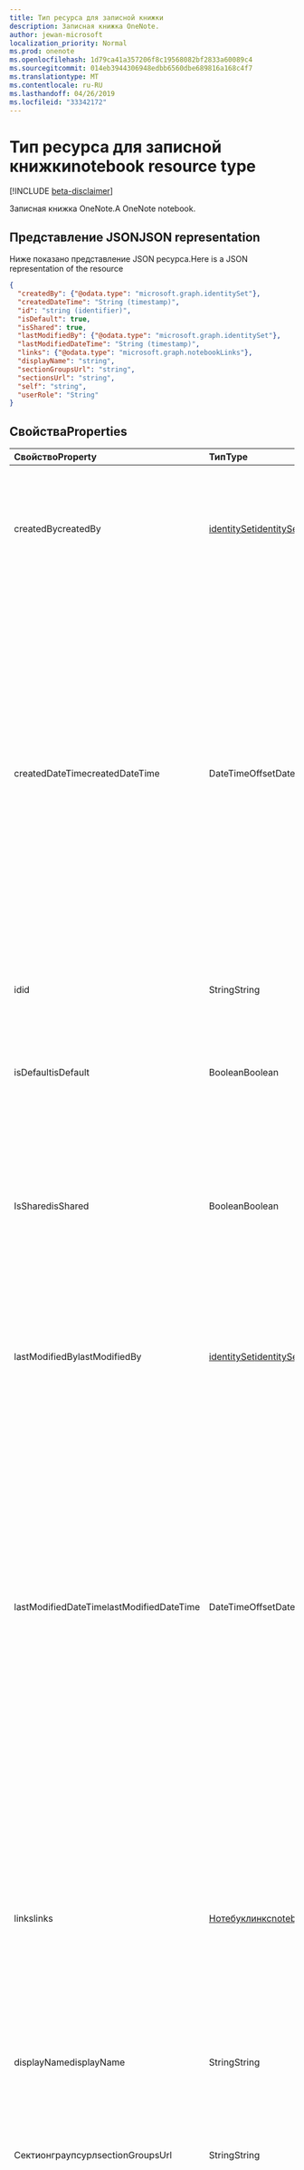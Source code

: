```yaml
---
title: Тип ресурса для записной книжки
description: Записная книжка OneNote.
author: jewan-microsoft
localization_priority: Normal
ms.prod: onenote
ms.openlocfilehash: 1d79ca41a357206f8c19568082bf2833a60089c4
ms.sourcegitcommit: 014eb3944306948edbb6560dbe689816a168c4f7
ms.translationtype: MT
ms.contentlocale: ru-RU
ms.lasthandoff: 04/26/2019
ms.locfileid: "33342172"
---
```

# <a name="notebook-resource-type"></a><span data-ttu-id="64bf5-103">Тип ресурса для записной книжки</span><span class="sxs-lookup"><span data-stu-id="64bf5-103">notebook resource type</span></span>

[!INCLUDE [beta-disclaimer](../../includes/beta-disclaimer.md)]

<span data-ttu-id="64bf5-104">Записная книжка OneNote.</span><span class="sxs-lookup"><span data-stu-id="64bf5-104">A OneNote notebook.</span></span>

## <a name="json-representation"></a><span data-ttu-id="64bf5-105">Представление JSON</span><span class="sxs-lookup"><span data-stu-id="64bf5-105">JSON representation</span></span>

<span data-ttu-id="64bf5-106">Ниже показано представление JSON ресурса.</span><span class="sxs-lookup"><span data-stu-id="64bf5-106">Here is a JSON representation of the resource</span></span>

<!-- {
  "blockType": "resource",
  "keyProperty":"id",
  "optionalProperties": [
    "sectionGroups",
    "sections"
  ],
  "@odata.type": "microsoft.graph.notebook"
}-->

```json
{
  "createdBy": {"@odata.type": "microsoft.graph.identitySet"},
  "createdDateTime": "String (timestamp)",
  "id": "string (identifier)",
  "isDefault": true,
  "isShared": true,
  "lastModifiedBy": {"@odata.type": "microsoft.graph.identitySet"},
  "lastModifiedDateTime": "String (timestamp)",
  "links": {"@odata.type": "microsoft.graph.notebookLinks"},
  "displayName": "string",
  "sectionGroupsUrl": "string",
  "sectionsUrl": "string",
  "self": "string",
  "userRole": "String"
}

```
## <a name="properties"></a><span data-ttu-id="64bf5-107">Свойства</span><span class="sxs-lookup"><span data-stu-id="64bf5-107">Properties</span></span>
| <span data-ttu-id="64bf5-108">Свойство</span><span class="sxs-lookup"><span data-stu-id="64bf5-108">Property</span></span>     | <span data-ttu-id="64bf5-109">Тип</span><span class="sxs-lookup"><span data-stu-id="64bf5-109">Type</span></span>   |<span data-ttu-id="64bf5-110">Описание</span><span class="sxs-lookup"><span data-stu-id="64bf5-110">Description</span></span>|
|:---------------|:--------|:----------|
|<span data-ttu-id="64bf5-111">createdBy</span><span class="sxs-lookup"><span data-stu-id="64bf5-111">createdBy</span></span>|[<span data-ttu-id="64bf5-112">identitySet</span><span class="sxs-lookup"><span data-stu-id="64bf5-112">identitySet</span></span>](identityset.md)|<span data-ttu-id="64bf5-p101">Идентификатор пользователя, устройства или приложения, создавшего элемент. Только для чтения.</span><span class="sxs-lookup"><span data-stu-id="64bf5-p101">Identity of the user, device, and application which created the item. Read-only.</span></span>|
|<span data-ttu-id="64bf5-115">createdDateTime</span><span class="sxs-lookup"><span data-stu-id="64bf5-115">createdDateTime</span></span>|<span data-ttu-id="64bf5-116">DateTimeOffset</span><span class="sxs-lookup"><span data-stu-id="64bf5-116">DateTimeOffset</span></span>|<span data-ttu-id="64bf5-117">Дата и время создания записной книжки.</span><span class="sxs-lookup"><span data-stu-id="64bf5-117">The date and time when the notebook was created.</span></span> <span data-ttu-id="64bf5-118">Метка времени представляет сведения о времени и дате с использованием формата ISO 8601 (всегда используется формат UTC).</span><span class="sxs-lookup"><span data-stu-id="64bf5-118">The timestamp represents date and time information using ISO 8601 format and is always in UTC time.</span></span> <span data-ttu-id="64bf5-119">Например, значение полуночи 1 января 2014 г. в формате UTC выглядит так: `'2014-01-01T00:00:00Z'`.</span><span class="sxs-lookup"><span data-stu-id="64bf5-119">For example, midnight UTC on Jan 1, 2014 would look like this: `'2014-01-01T00:00:00Z'`.</span></span> <span data-ttu-id="64bf5-120">Только для чтения.</span><span class="sxs-lookup"><span data-stu-id="64bf5-120">Read-only.</span></span>|
|<span data-ttu-id="64bf5-121">id</span><span class="sxs-lookup"><span data-stu-id="64bf5-121">id</span></span>|<span data-ttu-id="64bf5-122">String</span><span class="sxs-lookup"><span data-stu-id="64bf5-122">String</span></span>|<span data-ttu-id="64bf5-123">Уникальный идентификатор записной книжки.</span><span class="sxs-lookup"><span data-stu-id="64bf5-123">The unique identifier of the notebook.</span></span> <span data-ttu-id="64bf5-124">Только для чтения.</span><span class="sxs-lookup"><span data-stu-id="64bf5-124">Read-only.</span></span>|
|<span data-ttu-id="64bf5-125">isDefault</span><span class="sxs-lookup"><span data-stu-id="64bf5-125">isDefault</span></span>|<span data-ttu-id="64bf5-126">Boolean</span><span class="sxs-lookup"><span data-stu-id="64bf5-126">Boolean</span></span>|<span data-ttu-id="64bf5-127">Указывает, является ли Записная книжка пользователя по умолчанию.</span><span class="sxs-lookup"><span data-stu-id="64bf5-127">Indicates whether this is the user's default notebook.</span></span> <span data-ttu-id="64bf5-128">Только для чтения.</span><span class="sxs-lookup"><span data-stu-id="64bf5-128">Read-only.</span></span>|
|<span data-ttu-id="64bf5-129">IsShared</span><span class="sxs-lookup"><span data-stu-id="64bf5-129">isShared</span></span>|<span data-ttu-id="64bf5-130">Boolean</span><span class="sxs-lookup"><span data-stu-id="64bf5-130">Boolean</span></span>|<span data-ttu-id="64bf5-131">Указывает, является ли записная книжка общей.</span><span class="sxs-lookup"><span data-stu-id="64bf5-131">Indicates whether the notebook is shared.</span></span> <span data-ttu-id="64bf5-132">Если да, ее содержимое, кроме владельца, могут видеть другие люди.</span><span class="sxs-lookup"><span data-stu-id="64bf5-132">If true, the contents of the notebook can be seen by people other than the owner.</span></span> <span data-ttu-id="64bf5-133">Только для чтения.</span><span class="sxs-lookup"><span data-stu-id="64bf5-133">Read-only.</span></span>|
|<span data-ttu-id="64bf5-134">lastModifiedBy</span><span class="sxs-lookup"><span data-stu-id="64bf5-134">lastModifiedBy</span></span>|[<span data-ttu-id="64bf5-135">identitySet</span><span class="sxs-lookup"><span data-stu-id="64bf5-135">identitySet</span></span>](identityset.md)|<span data-ttu-id="64bf5-p106">Идентификатор пользователя, устройства или приложения, создавшего элемент. Только для чтения.</span><span class="sxs-lookup"><span data-stu-id="64bf5-p106">Identity of the user, device, and application which created the item. Read-only.</span></span>|
|<span data-ttu-id="64bf5-138">lastModifiedDateTime</span><span class="sxs-lookup"><span data-stu-id="64bf5-138">lastModifiedDateTime</span></span>|<span data-ttu-id="64bf5-139">DateTimeOffset</span><span class="sxs-lookup"><span data-stu-id="64bf5-139">DateTimeOffset</span></span>|<span data-ttu-id="64bf5-140">Дата и время последнего изменения записной книжки.</span><span class="sxs-lookup"><span data-stu-id="64bf5-140">The date and time when the notebook was last modified.</span></span> <span data-ttu-id="64bf5-141">Метка времени представляет сведения о времени и дате с использованием формата ISO 8601 (всегда используется формат UTC).</span><span class="sxs-lookup"><span data-stu-id="64bf5-141">The timestamp represents date and time information using ISO 8601 format and is always in UTC time.</span></span> <span data-ttu-id="64bf5-142">Например, значение полуночи 1 января 2014 г. в формате UTC выглядит так: `'2014-01-01T00:00:00Z'`.</span><span class="sxs-lookup"><span data-stu-id="64bf5-142">For example, midnight UTC on Jan 1, 2014 would look like this: `'2014-01-01T00:00:00Z'`.</span></span> <span data-ttu-id="64bf5-143">Только для чтения.</span><span class="sxs-lookup"><span data-stu-id="64bf5-143">Read-only.</span></span>|
|<span data-ttu-id="64bf5-144">links</span><span class="sxs-lookup"><span data-stu-id="64bf5-144">links</span></span>|[<span data-ttu-id="64bf5-145">Нотебуклинкс</span><span class="sxs-lookup"><span data-stu-id="64bf5-145">notebookLinks</span></span>](notebooklinks.md)|<span data-ttu-id="64bf5-146">Ссылки для открытия записной книжки.</span><span class="sxs-lookup"><span data-stu-id="64bf5-146">Links for opening the notebook.</span></span> <span data-ttu-id="64bf5-147">`oneNoteClientURL` Ссылка открывает записную книжку в собственном клиенте OneNote, если она установлена.</span><span class="sxs-lookup"><span data-stu-id="64bf5-147">The `oneNoteClientURL` link opens the notebook in the OneNote native client if it's installed.</span></span> <span data-ttu-id="64bf5-148">Ссылка `oneNoteWebURL` открывает записную книжку в OneNote Online.</span><span class="sxs-lookup"><span data-stu-id="64bf5-148">The `oneNoteWebURL` link opens the notebook in OneNote Online.</span></span>|
|<span data-ttu-id="64bf5-149">displayName</span><span class="sxs-lookup"><span data-stu-id="64bf5-149">displayName</span></span>|<span data-ttu-id="64bf5-150">String</span><span class="sxs-lookup"><span data-stu-id="64bf5-150">String</span></span>|<span data-ttu-id="64bf5-151">Имя записной книжки.</span><span class="sxs-lookup"><span data-stu-id="64bf5-151">The name of the notebook.</span></span>|
|<span data-ttu-id="64bf5-152">Сектионграупсурл</span><span class="sxs-lookup"><span data-stu-id="64bf5-152">sectionGroupsUrl</span></span>|<span data-ttu-id="64bf5-153">String</span><span class="sxs-lookup"><span data-stu-id="64bf5-153">String</span></span>|<span data-ttu-id="64bf5-154">URL-адрес для `sectionGroups` свойства навигации, который возвращает все группы разделов в записной книжке.</span><span class="sxs-lookup"><span data-stu-id="64bf5-154">The URL for the `sectionGroups` navigation property, which returns all the section groups in the notebook.</span></span> <span data-ttu-id="64bf5-155">Только для чтения.</span><span class="sxs-lookup"><span data-stu-id="64bf5-155">Read-only.</span></span>|
|<span data-ttu-id="64bf5-156">Сектионсурл</span><span class="sxs-lookup"><span data-stu-id="64bf5-156">sectionsUrl</span></span>|<span data-ttu-id="64bf5-157">String</span><span class="sxs-lookup"><span data-stu-id="64bf5-157">String</span></span>|<span data-ttu-id="64bf5-158">URL-адрес для `sections` свойства навигации, который возвращает все разделы записной книжки.</span><span class="sxs-lookup"><span data-stu-id="64bf5-158">The URL for the `sections` navigation property, which returns all the sections in the notebook.</span></span> <span data-ttu-id="64bf5-159">Только для чтения.</span><span class="sxs-lookup"><span data-stu-id="64bf5-159">Read-only.</span></span>|
|<span data-ttu-id="64bf5-160">Self</span><span class="sxs-lookup"><span data-stu-id="64bf5-160">self</span></span>|<span data-ttu-id="64bf5-161">String</span><span class="sxs-lookup"><span data-stu-id="64bf5-161">String</span></span>|<span data-ttu-id="64bf5-162">Конечная точка, где можно получить сведения о записной книжке.</span><span class="sxs-lookup"><span data-stu-id="64bf5-162">The endpoint where you can get details about the notebook.</span></span> <span data-ttu-id="64bf5-163">Только для чтения.</span><span class="sxs-lookup"><span data-stu-id="64bf5-163">Read-only.</span></span>|
|<span data-ttu-id="64bf5-164">userRole</span><span class="sxs-lookup"><span data-stu-id="64bf5-164">userRole</span></span>|<span data-ttu-id="64bf5-165">String</span><span class="sxs-lookup"><span data-stu-id="64bf5-165">String</span></span>|<span data-ttu-id="64bf5-166">Возможные значения: `Owner`, `Contributor`, `Reader`, `None`.</span><span class="sxs-lookup"><span data-stu-id="64bf5-166">Possible values are: `Owner`, `Contributor`, `Reader`, `None`.</span></span> <span data-ttu-id="64bf5-167">Owner — это доступ к записной книжке на уровне владельца.</span><span class="sxs-lookup"><span data-stu-id="64bf5-167">Owner represents owner-level access to the notebook.</span></span> <span data-ttu-id="64bf5-168">Участник представляет доступ к записной книжке для чтения и записи.</span><span class="sxs-lookup"><span data-stu-id="64bf5-168">Contributor represents read/write access to the notebook.</span></span> <span data-ttu-id="64bf5-169">Читатель предоставляет доступ только для чтения к записной книжке.</span><span class="sxs-lookup"><span data-stu-id="64bf5-169">Reader represents read-only access to the notebook.</span></span> <span data-ttu-id="64bf5-170">Только для чтения.</span><span class="sxs-lookup"><span data-stu-id="64bf5-170">Read-only.</span></span>|

## <a name="relationships"></a><span data-ttu-id="64bf5-171">Отношения</span><span class="sxs-lookup"><span data-stu-id="64bf5-171">Relationships</span></span>
| <span data-ttu-id="64bf5-172">Отношение</span><span class="sxs-lookup"><span data-stu-id="64bf5-172">Relationship</span></span> | <span data-ttu-id="64bf5-173">Тип</span><span class="sxs-lookup"><span data-stu-id="64bf5-173">Type</span></span>   |<span data-ttu-id="64bf5-174">Описание</span><span class="sxs-lookup"><span data-stu-id="64bf5-174">Description</span></span>|
|:---------------|:--------|:----------|
|<span data-ttu-id="64bf5-175">sectionGroups</span><span class="sxs-lookup"><span data-stu-id="64bf5-175">sectionGroups</span></span>|<span data-ttu-id="64bf5-176">Коллекция [sectionGroup](sectiongroup.md)</span><span class="sxs-lookup"><span data-stu-id="64bf5-176">[sectionGroup](sectiongroup.md) collection</span></span>|<span data-ttu-id="64bf5-177">Группы разделов в записной книжке.</span><span class="sxs-lookup"><span data-stu-id="64bf5-177">The section groups in the notebook.</span></span> <span data-ttu-id="64bf5-178">Только для чтения.</span><span class="sxs-lookup"><span data-stu-id="64bf5-178">Read-only.</span></span> <span data-ttu-id="64bf5-179">Допускает значение null.</span><span class="sxs-lookup"><span data-stu-id="64bf5-179">Nullable.</span></span>|
|<span data-ttu-id="64bf5-180">sections</span><span class="sxs-lookup"><span data-stu-id="64bf5-180">sections</span></span>|<span data-ttu-id="64bf5-181">Коллекция [оненотесектион](onenotesection.md)</span><span class="sxs-lookup"><span data-stu-id="64bf5-181">[onenoteSection](onenotesection.md) collection</span></span>|<span data-ttu-id="64bf5-182">Разделы записной книжки.</span><span class="sxs-lookup"><span data-stu-id="64bf5-182">The sections in the notebook.</span></span> <span data-ttu-id="64bf5-183">Только для чтения.</span><span class="sxs-lookup"><span data-stu-id="64bf5-183">Read-only.</span></span> <span data-ttu-id="64bf5-184">Допускается значение null.</span><span class="sxs-lookup"><span data-stu-id="64bf5-184">Nullable.</span></span>|

## <a name="methods"></a><span data-ttu-id="64bf5-185">Методы</span><span class="sxs-lookup"><span data-stu-id="64bf5-185">Methods</span></span>

| <span data-ttu-id="64bf5-186">Метод</span><span class="sxs-lookup"><span data-stu-id="64bf5-186">Method</span></span>           | <span data-ttu-id="64bf5-187">Возвращаемый тип</span><span class="sxs-lookup"><span data-stu-id="64bf5-187">Return Type</span></span>    |<span data-ttu-id="64bf5-188">Описание</span><span class="sxs-lookup"><span data-stu-id="64bf5-188">Description</span></span>|
|:---------------|:--------|:----------|
|[<span data-ttu-id="64bf5-189">Вывод записной книжки</span><span class="sxs-lookup"><span data-stu-id="64bf5-189">Get notebook</span></span>](../api/notebook-get.md) | [<span data-ttu-id="64bf5-190">записной книжки</span><span class="sxs-lookup"><span data-stu-id="64bf5-190">notebook</span></span>](notebook.md) |<span data-ttu-id="64bf5-191">Прочитайте свойства и связи записной книжки.</span><span class="sxs-lookup"><span data-stu-id="64bf5-191">Read the properties and relationships of the notebook.</span></span>|
|[<span data-ttu-id="64bf5-192">getRecentNotebooks</span><span class="sxs-lookup"><span data-stu-id="64bf5-192">getRecentNotebooks</span></span>](../api/notebook-getrecentnotebooks.md) | <span data-ttu-id="64bf5-193">Коллекция [recentNotebook](recentnotebook.md)</span><span class="sxs-lookup"><span data-stu-id="64bf5-193">[recentNotebook](recentnotebook.md) collection</span></span> | <span data-ttu-id="64bf5-194">Получите коллекцию записных книжек, которые недавно открывал пользователь.</span><span class="sxs-lookup"><span data-stu-id="64bf5-194">Get a collection of the most recently accessed notebooks for the user.</span></span> |
|[<span data-ttu-id="64bf5-195">Жетнотебукфромвебурл</span><span class="sxs-lookup"><span data-stu-id="64bf5-195">getNotebookFromWebUrl</span></span>](../api/notebook-getnotebookfromweburl.md) | [<span data-ttu-id="64bf5-196">записной книжки</span><span class="sxs-lookup"><span data-stu-id="64bf5-196">notebook</span></span>](notebook.md) | <span data-ttu-id="64bf5-197">Получение свойств и связей объекта записной книжки с помощью URL-пути.</span><span class="sxs-lookup"><span data-stu-id="64bf5-197">Retrieve the properties and relationships of a notebook object using its URL path.</span></span> |
|[<span data-ttu-id="64bf5-198">Создание группы разделов</span><span class="sxs-lookup"><span data-stu-id="64bf5-198">Create section group</span></span>](../api/notebook-post-sectiongroups.md) |[<span data-ttu-id="64bf5-199">sectionGroup</span><span class="sxs-lookup"><span data-stu-id="64bf5-199">sectionGroup</span></span>](sectiongroup.md)| <span data-ttu-id="64bf5-200">Создание группы разделов путем отправки в коллекцию sectionGroups в указанной записной книжке.</span><span class="sxs-lookup"><span data-stu-id="64bf5-200">Create a section group by posting to the sectionGroups collection in the specified notebook.</span></span>|
|[<span data-ttu-id="64bf5-201">Перечисление групп разделов</span><span class="sxs-lookup"><span data-stu-id="64bf5-201">List section groups</span></span>](../api/notebook-list-sectiongroups.md) |<span data-ttu-id="64bf5-202">Коллекция [sectionGroup](sectiongroup.md)</span><span class="sxs-lookup"><span data-stu-id="64bf5-202">[sectionGroup](sectiongroup.md) collection</span></span>| <span data-ttu-id="64bf5-203">Получение коллекции групп разделов в указанной записной книжке.</span><span class="sxs-lookup"><span data-stu-id="64bf5-203">Get a collection of section groups in the specified notebook.</span></span>|
|[<span data-ttu-id="64bf5-204">Создание раздела</span><span class="sxs-lookup"><span data-stu-id="64bf5-204">Create section</span></span>](../api/notebook-post-sections.md) |[<span data-ttu-id="64bf5-205">Оненотесектион</span><span class="sxs-lookup"><span data-stu-id="64bf5-205">onenoteSection</span></span>](onenotesection.md)| <span data-ttu-id="64bf5-206">Создание раздела путем публикации в коллекции разделов в указанной записной книжке.</span><span class="sxs-lookup"><span data-stu-id="64bf5-206">Create a section by posting to the sections collection in the specified notebook.</span></span>|
|[<span data-ttu-id="64bf5-207">Перечисление разделов</span><span class="sxs-lookup"><span data-stu-id="64bf5-207">List sections</span></span>](../api/notebook-list-sections.md) |<span data-ttu-id="64bf5-208">Коллекция [оненотесектион](onenotesection.md)</span><span class="sxs-lookup"><span data-stu-id="64bf5-208">[onenoteSection](onenotesection.md) collection</span></span>| <span data-ttu-id="64bf5-209">Получение коллекции разделов в указанной записной книжке.</span><span class="sxs-lookup"><span data-stu-id="64bf5-209">Get a collection of sections in the specified notebook.</span></span>|
|[<span data-ttu-id="64bf5-210">Включеныcopynotebook</span><span class="sxs-lookup"><span data-stu-id="64bf5-210">copyNotebook</span></span>](../api/notebook-copynotebook.md)| <span data-ttu-id="64bf5-211">Нет</span><span class="sxs-lookup"><span data-stu-id="64bf5-211">None</span></span> | <span data-ttu-id="64bf5-212">Копирует записную книжку.</span><span class="sxs-lookup"><span data-stu-id="64bf5-212">Copies a notebook.</span></span>|

<!-- uuid: 8fcb5dbc-d5aa-4681-8e31-b001d5168d79
2015-10-25 14:57:30 UTC -->
<!--
{
  "type": "#page.annotation",
  "description": "notebook resource",
  "keywords": "",
  "section": "documentation",
  "tocPath": "",
  "suppressions": []
}
-->
